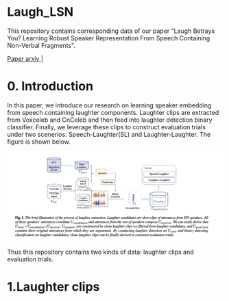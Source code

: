 # Laugh_LSN
This repository contains corresponding data of our paper "Laugh Betrays You? Learning Robust Speaker Representation From Speech Containing Non-Verbal Fragments".

<a href="https://arxiv.org/abs/2210.16028">Paper arxiv </a>  |

# 0. Introduction
In this paper, we introduce our research on learning speaker embedding from speech containing laughter components. Laughter clips are extracted from Voxceleb and CnCeleb and then feed into laughter detection binary classifier. Finally, we leverage these clips to construct evaluation trials under two scenerios: Speech-Laughter(SL) and Laughter-Laughter. The figure is shown below.


![image](https://github.com/nevermoreLin/Laugh_LSN/blob/main/fig/pipeline.jpg?raw=true)
 
Thus this repository contains two kinds of data: laughter clips and evaluation trials.

# 1.Laughter clips 
